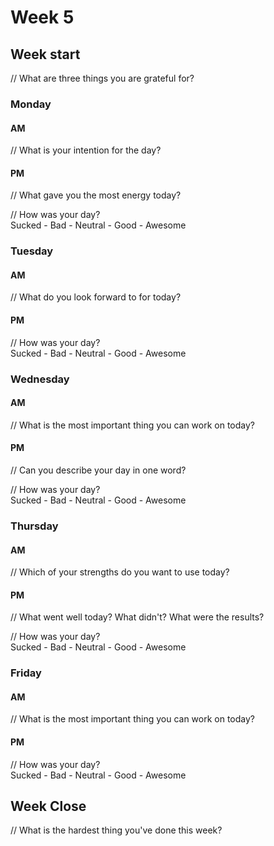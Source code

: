 # Week 5

## Week start
// What are three things you are grateful for?

### Monday

#### AM

// What is your intention for the day?

#### PM

// What gave you the most energy today?

// How was your day?   
 Sucked - Bad - Neutral - Good - Awesome

### Tuesday

#### AM
// What do you look forward to for today?

#### PM

// How was your day?   
Sucked - Bad - Neutral - Good - Awesome

### Wednesday

#### AM
// What is the most important thing you can work on today?

#### PM

// Can you describe your day in one word?  

// How was your day?    
Sucked - Bad - Neutral - Good - Awesome

### Thursday

#### AM
// Which of your strengths do you want to use today?

#### PM
// What went well today? What didn't? What were the results?

// How was your day?    
Sucked - Bad - Neutral - Good - Awesome

### Friday

#### AM
// What is the most important thing you can work on today?

#### PM

// How was your day?    
Sucked - Bad - Neutral - Good - Awesome

## Week Close
// What is the hardest thing you've done this week?

